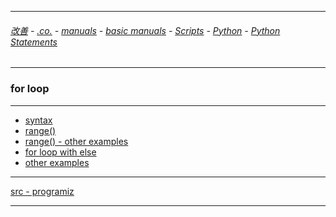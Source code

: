
---

###### [改善](https://github.com/ttltrk/0C/blob/master/README.MD) - [.co.](https://github.com/ttltrk/PRG/blob/master/CODING.MD) - [manuals](https://github.com/ttltrk/PRG/blob/master/MAN.MD) - [basic manuals](https://github.com/ttltrk/PRG/blob/master/MANUALS.MD) - [Scripts](https://github.com/ttltrk/PRG/blob/master/PY/DOC/SC/SC.MD) - [Python](https://github.com/ttltrk/PRG/blob/master/PY/DOC/OPYM/OPYM.MD) - [Python Statements](https://github.com/ttltrk/PRG/blob/master/PY/DOC/OPYM/03_PY_ST/PY_ST.MD)

---

### for loop

---

* [syntax](https://github.com/ttltrk/PRG/blob/master/PY/DOC/OPYM/03_PY_ST/FOR/01/SYNTAX.MD)
* [range()]()
* [range() - other examples](https://github.com/ttltrk/PRG/blob/master/PY/DOC/OPYM/03_PY_ST/RANGE/RANGE.MD)
* [for loop with else]()
* [other examples](https://github.com/ttltrk/PRG/blob/master/PY/DOC/OPYM/03_PY_ST/FOR/FOR.MD)

---

[src - programiz](https://www.programiz.com/python-programming/for-loop)

---
